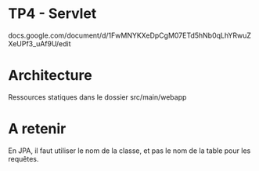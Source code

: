 # TP4 - Servlet

docs.google.com/document/d/1FwMNYKXeDpCgM07ETd5hNb0qLhYRwuZXeUPf3_uAf9U/edit

# Architecture

Ressources statiques dans le dossier src/main/webapp

# A retenir

En JPA, il faut utiliser le nom de la classe, et pas le nom de la table pour les requêtes.